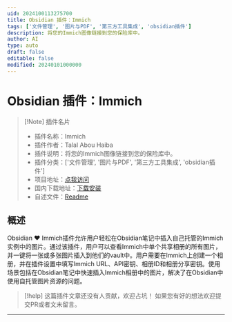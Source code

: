 ```yaml
---
uid: 2024100113275700
title: Obsidian 插件：Immich
tags: ['文件管理', '图片与PDF', '第三方工具集成', 'obsidian插件']
description: 将您的Immich图像链接到您的保险库中。
author: AI
type: auto
draft: false
editable: false
modified: 20240101000000
---
```


# Obsidian 插件：Immich

> [!Note] 插件名片
> - 插件名称：Immich
> - 插件作者：Talal Abou Haiba
> - 插件说明：将您的Immich图像链接到您的保险库中。
> - 插件分类：['文件管理', '图片与PDF', '第三方工具集成', 'obsidian插件']
> - 项目地址：[点我访问](https://github.com/Talal-A/obsidian-immich)
> - 国内下载地址：[下载安装](https://pkmer.cn/products/plugin/pluginMarket/?immich)
> - 自述文件：[Readme](https://ghproxy.net/https://raw.githubusercontent.com/Talal-A/obsidian-immich/master/README.md)



## 概述

Obsidian ❤️ Immich插件允许用户轻松在Obsidian笔记中插入自己托管的Immich实例中的图片。通过该插件，用户可以查看Immich中单个共享相册的所有图片，并一键将一张或多张图片插入到他们的vault中。用户需要在Immich上创建一个相册，并在插件设置中填写Immich URL、API密钥、相册ID和相册分享密钥。使用场景包括在Obsidian笔记中快速插入Immich相册中的图片，解决了在Obsidian中使用自托管图片资源的问题。


> [!help] 
> 这篇插件文章还没有人贡献，欢迎占坑！
> 如果您有好的想法欢迎提交PR或者文末留言。
> 

---



